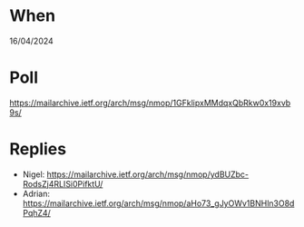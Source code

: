 # When

16/04/2024

# Poll

https://mailarchive.ietf.org/arch/msg/nmop/1GFklipxMMdqxQbRkw0x19xvb9s/

# Replies

* Nigel: https://mailarchive.ietf.org/arch/msg/nmop/ydBUZbc-RodsZj4RLISi0PifktU/
* Adrian: https://mailarchive.ietf.org/arch/msg/nmop/aHo73_gJyOWv1BNHln3O8dPqhZ4/
